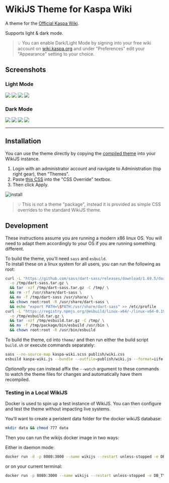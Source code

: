 # WikiJS Theme for Kaspa Wiki
A theme for the [Official Kaspa Wiki](https://wiki.kaspa.org).

Supports light & dark mode.

> :bulb: You can enable Dark/Light Mode by signing into your free wiki account on [wiki.kaspa.org](https://wiki.kaspa.org)
> and under "Preferences" edit your "Appearance" setting to your choice.

## Screenshots
### Light Mode
![](screenshots/screenshot-1.jpg)
![](screenshots/screenshot-2.jpg)
![](screenshots/screenshot-3.jpg)
![](screenshots/screenshot-4.jpg)

### Dark Mode
![](screenshots/screenshot-1-dark.jpg)
![](screenshots/screenshot-2-dark.jpg)
![](screenshots/screenshot-3-dark.jpg)
![](screenshots/screenshot-4-dark.jpg)

----

## Installation

You can use the theme directly by copying the [compiled theme](https://github.com/thuun/wiki-js-kaspa/blob/master/theme/publish/wiki.css) into your WikiJS instance. 

1. Login with an administrator account and navigate to Administration (top right gear), then "Themes".
2. Paste [this CSS](https://github.com/thuun/wiki-js-kaspa/blob/master/theme/publish/wiki.css) into the "CSS Override" textbox.
3. Then click Apply.

![install](install.jpg)

> :bulb: This is not a theme "package", instead it is provided as simple CSS overrides to the standard WikiJS theme.

## Development
These instructions assume you are running a modern x86 linux OS. You will need to adapt them accordingly to your OS if you are running something different.

To build the theme, you'll need `sass` and `esbuild`.    
To install these on a linux system for all users, you can run the following as root:
```sh
curl -L "https://github.com/sass/dart-sass/releases/download/1.69.5/dart-sass-1.69.5-linux-x64.tar.gz" \
  -o /tmp/dart-sass.tar.gz \
  && tar -xzf /tmp/dart-sass.tar.gz -C /tmp/ \
  && rm -rf /usr/share/dart-sass \
  && mv -f /tmp/dart-sass /usr/share/ \
  && chown root:root -R /usr/share/dart-sass \
  && echo "export PATH=\$PATH:/usr/share/dart-sass" >> /etc/profile
curl -L "https://registry.npmjs.org/@esbuild/linux-x64/-/linux-x64-0.19.4.tgz" \
  -o /tmp/esbuild.tar.gz \
  && tar -xzf /tmp/esbuild.tar.gz -C /tmp/ \
  && mv -f /tmp/package/bin/esbuild /usr/bin \
  && chown root:root -R /usr/bin/esbuild
```

To build the theme, cd into `theme/` and then run either the build script `build.sh` or execute commands separately:
```sh
sass --no-source-map kaspa-wiki.scss publish/wiki.css
esbuild kaspa-wiki.js --bundle --outfile=publish/wiki.js --format=iife
```

*Optionally* you can instead affix the `--watch` argument to these commands to watch the theme files for changes and automatically have them recompiled.

### Testing in a Local WikiJS
Docker is used to spin up a test instance of WikiJS. You can then configure and test the theme without impacting live systems.

You'll want to create a peristent data folder for the docker wikiJS database:
```sh
mkdir data && chmod 777 data
```

Then you can run the wikijs docker image in two ways:

Either in daemon mode:
```sh
docker run -d -p 8080:3000 --name wikijs --restart unless-stopped -e DB_TYPE=sqlite -e DB_FILEPATH=/srv/db.sqlite -v "$(pwd)/data:/srv:rw" requarks/wiki
```

or on your current terminal:
```sh
docker run -p 8080:3000 --name wikijs --restart unless-stopped -e DB_TYPE=sqlite -e DB_FILEPATH=/srv/db.sqlite -v "$(pwd)/data:/srv:rw" requarks/wiki
```
